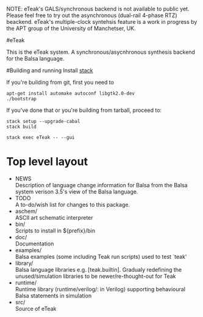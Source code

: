 NOTE: eTeak's GALS/synchronous backend is not available to public yet. Please feel free to try out the asynchronous (dual-rail 4-phase RTZ) beackend. eTeak's multiple-clock syntehsis feature is a work in progress by the APT group of the University of Manchetser, UK.  

#eTeak

This is the eTeak system. A synchronous/asycnhronous synthesis backend for the Balsa language.

#Building and running
Install [stack](https://github.com/commercialhaskell/stack)

If you're building from git, first you need to

	apt-get install automake autoconf libgtk2.0-dev
	./bootstrap

If you've done that or you're building from tarball, proceed to:

	stack setup --upgrade-cabal
	stack build 

	stack exec eTeak -- --gui

# Top level layout
- NEWS  
  Description of language change information for Balsa from the Balsa system verison 3.5's view of the
  Balsa language.
- TODO  
  A to-do/wish list for changes to this package.
- aschem/  
  ASCII art schematic interpreter
- bin/  
  Scripts to install in ${prefix}/bin
- doc/  
  Documentation
- examples/  
  Balsa examples (some including Teak run scripts) used to test `teak'
- library/  
  Balsa language libraries e.g. [teak.builtin].  Gradualy redefining the unused/simulation libraries
  to be newer/re-thought-out for Teak
- runtime/  
  Runtime library (runtime/verilog/: in Verilog) supporting behavioural Balsa statements in simulation
- src/  
  Source of eTeak

